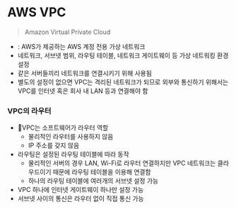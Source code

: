 # AWS VPC
> Amazon Virtual Private Cloud

- : AWS가 제공하는 AWS 계정 전용 가상 네트워크
- 네트워크, 서브넷 범위, 라우팅 테이블, 네트워크 게이트웨이 등 가상 네트워킹 환경 설정
- 같은 서버들끼리 네트워크를 연결시키기 위해 사용됨
- 별도의 설정이 없으면 VPC는 격리된 네트워크가 되므로 외부와 통신하기 위해서는 VPC를 인터넷 혹은 회사 내 LAN 등과 연결해야 함

### VPC의 라우터
- VPC는 소프트웨어가 라우터 역할
  - 물리적인 라우터를 사용하지 않음
  - IP 주소를 갖지 않음
- 라우팅은 설정된 라우팅 테이블에 따라 동작
  - 물리적인 서버의 경우 LAN, Wi-Fi로 라우터 연결하지만 VPC 네트워크는 클라우드이기 때문에 라우팅 테이블을 이용해 연결함
  - 하나의 라우팅 테이블에 여러개의 서브넷 설정 가능
- VPC 하나에 인터넷 게이트웨이 하나만 설정 가능
- 서브넷 사이의 통신은 라우터 없이 직접 통신 가능
